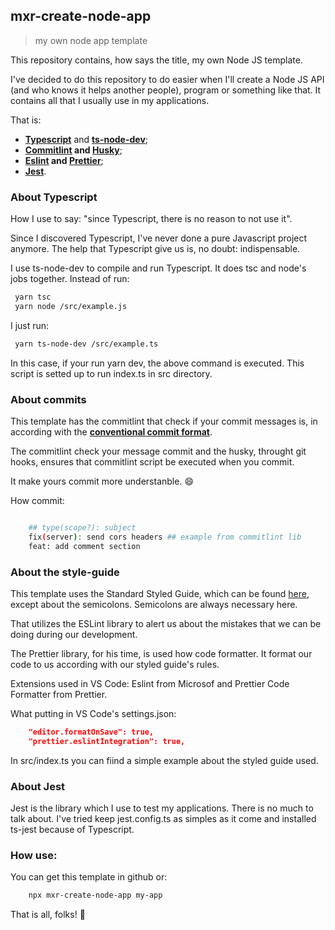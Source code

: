 ## mxr-create-node-app
> my own node app template

This repository contains, how says the title, my own Node JS template.

I've decided to do this repository to do easier when I'll create a Node JS API (and who knows it helps another people), program or something like that. It contains all that I usually use in my applications.

That is:

- **[Typescript](https://www.typescriptlang.org)** and **[ts-node-dev](https://www.npmjs.com/package/ts-node-dev)**;
- **[Commitlint](https://commitlint.js.org/#/) and [Husky](https://github.com/typicode/husky)**;
- **[Eslint](https://github.com/eslint/eslint) and [Prettier](https://prettier.io)**;
- **[Jest](https://jestjs.io)**.

### About Typescript

How I use to say: "since Typescript, there is no reason to not use it".

Since I discovered Typescript, I've never done a pure Javascript project anymore. The help that Typescript give us is, no doubt: indispensable.

I use ts-node-dev to compile and run Typescript. It does tsc and node's jobs together. Instead of run:

```bash
 yarn tsc
 yarn node /src/example.js
```

I just run:

```bash
 yarn ts-node-dev /src/example.ts
```

In this case, if your run yarn dev, the above command is executed. This script is setted up to run index.ts in src directory.

### About commits

This template has the commitlint that check if your commit messages is, in according with the **[conventional commit format](https://www.conventionalcommits.org/en/v1.0.0/)**.

The commitlint check your message commit and the husky, throught git hooks, ensures that commitlint script be executed when you commit.

It make yours commit more understanble. :smile:

How commit:

```bash

    ## type(scope?): subject
    fix(server): send cors headers ## example from commitlint lib
    feat: add comment section

```

### About the style-guide

This template uses the Standard Styled Guide, which can be found [here](https://github.com/standard/standard/), except about the semicolons. Semicolons are always necessary here.

That utilizes the ESLint library to alert us about the mistakes that we can be doing during our development.

The Prettier library, for his time, is used how code formatter. It format our code to us according with our styled guide's rules.

Extensions used in VS Code: Eslint from Microsof and Prettier Code Formatter from Prettier.

What putting in VS Code's settings.json:

```json
    "editor.formatOnSave": true, 
    "prettier.eslintIntegration": true, 
```

In src/index.ts you can fiind a simple example about the styled guide used.

### About Jest

Jest is the library which I use to test my applications. There is no much to talk about. I've tried keep jest.config.ts as simples as it come and installed ts-jest because of Typescript.

### How use: 

You can get this template in github or:

```bash 
    npx mxr-create-node-app my-app
```
That is all, folks! :metal:
